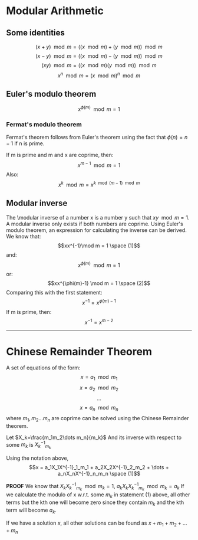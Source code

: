 # Modular Arithmetic

## Some identities

$$(x+y) \mod m = ((x \mod m)+(y \mod m)) \mod m$$
$$(x-y) \mod m = ((x \mod m)-(y \mod m)) \mod m$$
$$(xy) \mod m = ((x \mod m)(y \mod m)) \mod m$$
$$x^n \mod m = (x \mod m)^n \mod m$$

## Euler's modulo theorem

$$x^{\phi(m)} \mod m = 1$$

### Fermat's modulo theorem

Fermat's theorem follows from Euler's theorem using the fact that $\phi(n)=n-1$ if n is prime.

If m is prime and m and x are coprime, then:
$$x^{m-1} \mod m = 1$$
Also:
$$x^k \mod m = x^{k \mod (m-1) \mod m}$$

## Modular inverse

The \modular inverse of a number x is a number y such that $xy \mod m = 1$.
A modular inverse only exists if both numbers are coprime.
Using Euler's modulo theorem, an expression for calculating the inverse can be derived.
We know that:
$$xx^{-1}\mod m = 1 \space  (1)$$
and:
$$x^{\phi(m)} \mod m = 1$$
or:
$$xx^{\phi(m)-1} \mod m = 1 \space  (2)$$
Comparing this with the first statement:
$$x^{-1}=x^{\phi(m)-1}$$
If m is prime, then:
$$x^{-1}=x^{m-2}$$

---

# Chinese Remainder Theorem

A set of equations of the form:
$$x=a_1\mod m_1$$
$$x=a_2\mod m_2$$
$$\dots$$
$$x=a_n\mod m_n$$
where $m_1,m_2\dots m_n$ are coprime can be solved using the Chinese Remainder theorem.

Let $X_k=\frac{m_1m_2\dots m_n}{m_k}$
And its inverse with respect to some $m_k$ is $X^{-1}_k_m_k$

Using the notation above,
$$x = a_1X_1X^{-1}_1_m_1 + a_2X_2X^{-1}_2_m_2 + \dots + a_nX_nX^{-1}_n_m_n  \space  (1)$$

**PROOF** We know that $X_kX^{-1}_k_m_k\mod m_k = 1$,
$a_kX_kX^{-1}_k_m_k\mod m_k = a_k$
If we calculate the modulo of x w.r.t. some $m_k$ in statement $(1)$ above, all other terms but the kth one will become zero since they contain $m_k$ and the kth term will become $a_k$.

If we have a solution $x$, all other solutions can be found as $x+m_1+m_2+\dots+m_n$